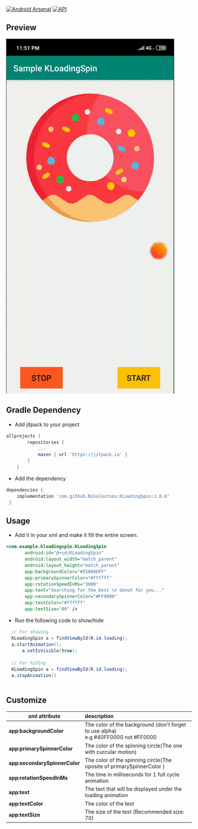 [![Android Arsenal]( https://img.shields.io/badge/Android%20Arsenal-KLoadingSpin-green.svg?style=flat )]( https://android-arsenal.com/details/1/7842 )
[![API](https://img.shields.io/badge/API-16%2B-brightgreen.svg?style=flat)](https://android-arsenal.com/api?level=16)

## Preview


![](images/sample.gif)

## Gradle Dependency
- Add jitpack to your project

```gradle
allprojects {
		repositories {
			...
			maven { url 'https://jitpack.io' }
		}
	}
```
- Add the dependency
``` gradle
dependencies {
    implementation 'com.github.Nikoloutsos:KLoadingSpin:1.0.0'
 }
 ```

## Usage

- Add it in your xml and make it fill the entire screen.



```xml
<com.example.kloadingspin.KLoadingSpin
       android:id="@+id/KLoadingSpin"
       android:layout_width="match_parent"
       android:layout_height="match_parent"
       app:backgroundColor="#55008DFF"
       app:primarySpinnerColor="#ffffff"
       app:rotationSpeedInMs="3000"
       app:text="Searching for the best \n donut for you..."
       app:secondarySpinnerColor="#FF9800"
       app:textColor="#ffffff"
       app:textSize="80" />
 ```
 

 
 - Run the following code to show/hide
 
  ```java
	// For showing
	KLoadingSpin a = findViewById(R.id.loading);
	a.startAnimation();
        a.setIsVisible(true);
	
	// For hiding
	KLoadingSpin a = findViewById(R.id.loading);
	a.stopAnimation()
	
   ```   
 

## Customize

| xml attribute | description  |
| ------------- | :--- |
| <b>app:backgroundColor</b>  | The color of the background (don't forget to use alpha) <br> e.g #40FF0000 not #FF0000 |
| <b>app:primarySpinnerColor</b> | The color of the spinning circle(The one with curcular motion)|
| <b>app:secondarySpinnerColor</b> | The color of the spinning circle(The oposite of primarySpinnerColor )|
| <b>app:rotationSpeedInMs</b> | The time in milliseconds for 1 full cycle animation|
| <b>app:text</b> | The text that will be displayed under the loading animation|
| <b>app:textColor</b> | The color of the text|
| <b>app:textSize</b> | The size of the text (Recommended size: 70)|






